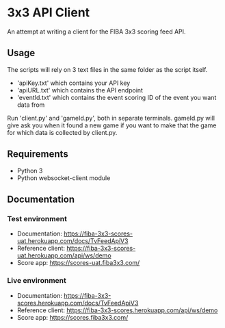 # 3x3 API Client
An attempt at writing a client for the FIBA 3x3 scoring feed API.

## Usage
The scripts will rely on 3 text files in the same folder as the script itself. 
* 'apiKey.txt' which contains your API key 
* 'apiURL.txt' which contains the API endpoint
* 'eventId.txt' which contains the event scoring ID of the event you want data from 

Run 'client.py' and 'gameId.py', both in separate terminals. gameId.py will give ask you when it found a new game if you want to make that the game for which data is collected by client.py.

## Requirements
* Python 3
* Python websocket-client module

## Documentation
### Test environment
* Documentation: https://fiba-3x3-scores-uat.herokuapp.com/docs/TvFeedApiV3
* Reference client: https://fiba-3x3-scores-uat.herokuapp.com/api/ws/demo
* Score app: https://scores-uat.fiba3x3.com/

### Live environment
* Documentation: https://fiba-3x3-scores.herokuapp.com/docs/TvFeedApiV3
* Reference client: https://fiba-3x3-scores.herokuapp.com/api/ws/demo
* Score app: https://scores.fiba3x3.com/
